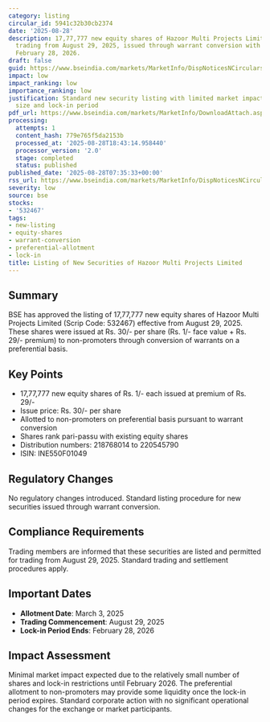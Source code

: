 ```yaml
---
category: listing
circular_id: 5941c32b30cb2374
date: '2025-08-28'
description: 17,77,777 new equity shares of Hazoor Multi Projects Limited listed for
  trading from August 29, 2025, issued through warrant conversion with lock-in until
  February 28, 2026.
draft: false
guid: https://www.bseindia.com/markets/MarketInfo/DispNoticesNCirculars.aspx?Noticeid={6E6E4B34-55FE-4F4A-8FEC-FBE9FC69597B}&noticeno=20250828-9&dt=08/28/2025&icount=9&totcount=59&flag=0
impact: low
impact_ranking: low
importance_ranking: low
justification: Standard new security listing with limited market impact due to small
  size and lock-in period
pdf_url: https://www.bseindia.com/markets/MarketInfo/DownloadAttach.aspx?id=20250828-9&attachedId=
processing:
  attempts: 1
  content_hash: 779e765f5da2153b
  processed_at: '2025-08-28T18:43:14.958440'
  processor_version: '2.0'
  stage: completed
  status: published
published_date: '2025-08-28T07:35:33+00:00'
rss_url: https://www.bseindia.com/markets/MarketInfo/DispNoticesNCirculars.aspx?Noticeid={6E6E4B34-55FE-4F4A-8FEC-FBE9FC69597B}&noticeno=20250828-9&dt=08/28/2025&icount=9&totcount=59&flag=0
severity: low
source: bse
stocks:
- '532467'
tags:
- new-listing
- equity-shares
- warrant-conversion
- preferential-allotment
- lock-in
title: Listing of New Securities of Hazoor Multi Projects Limited
---
```


## Summary

BSE has approved the listing of 17,77,777 new equity shares of Hazoor Multi Projects Limited (Scrip Code: 532467) effective from August 29, 2025. These shares were issued at Rs. 30/- per share (Rs. 1/- face value + Rs. 29/- premium) to non-promoters through conversion of warrants on a preferential basis.

## Key Points

- 17,77,777 new equity shares of Rs. 1/- each issued at premium of Rs. 29/-
- Issue price: Rs. 30/- per share
- Allotted to non-promoters on preferential basis pursuant to warrant conversion
- Shares rank pari-passu with existing equity shares
- Distribution numbers: 218768014 to 220545790
- ISIN: INE550F01049

## Regulatory Changes

No regulatory changes introduced. Standard listing procedure for new securities issued through warrant conversion.

## Compliance Requirements

Trading members are informed that these securities are listed and permitted for trading from August 29, 2025. Standard trading and settlement procedures apply.

## Important Dates

- **Allotment Date**: March 3, 2025
- **Trading Commencement**: August 29, 2025
- **Lock-in Period Ends**: February 28, 2026

## Impact Assessment

Minimal market impact expected due to the relatively small number of shares and lock-in restrictions until February 2026. The preferential allotment to non-promoters may provide some liquidity once the lock-in period expires. Standard corporate action with no significant operational changes for the exchange or market participants.